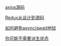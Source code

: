 [axios源码](https://github.com/hironi/axios-tutorial)

[Redux从设计到源码](http://106.14.185.196/react/react-redux.html)

[如何避免async/await地狱](https://www.zcfy.cc/article/how-to-escape-async-await-hell)

[你可能不需要派生状态](https://www.zcfy.cc/article/you-probably-don-t-need-derived-state)